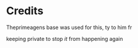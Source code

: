 # Credits

Theprimeagens base was used for this, ty to him fr


keeping private to stop *it* from happening again
